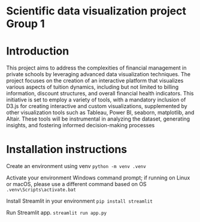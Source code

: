 # Scientific data visualization project Group 1

# Introduction
This project aims to address the complexities of financial management in private schools by leveraging advanced data visualization techniques. The project focuses on the creation of an interactive platform that visualizes various aspects of tuition dynamics, including but not limited to billing information, discount structures, and overall financial health indicators. This initiative is set to employ a variety of tools, with a mandatory inclusion of D3.js for creating interactive and custom visualizations, supplemented by other visualization tools such as Tableau, Power BI, seaborn, matplotlib, and Altair. These tools will be instrumental in analyzing the dataset, generating insights, and fostering informed decision-making processes

# Installation instructions

Create an environment using venv
`python -m venv .venv`

Activate your environment
Windows command prompt; if running on Linux or macOS, please use a different command based on OS
`.venv\Scripts\activate.bat`

Install Streamlit in your environment
`pip install streamlit`

Run Streamlit app.
`streamlit run app.py`
